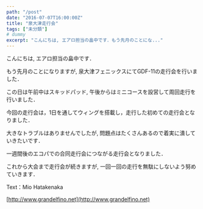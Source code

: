 ```yaml
---
path: "/post"
date: "2016-07-07T16:00:00Z"
title: "泉大津走行会"
tags: ["未分類"]
# dummy
excerpt: "こんにちは, エアロ担当の畠中です．もう先月のことにな..."
---
```




[](07-1.jpg)

こんにちは, エアロ担当の畠中です．

もう先月のことになりますが, 泉大津フェニックスにてGDF-11の走行会を行いました．

この日は午前中はスキッドパッド, 午後からはミニコースを設営して周回走行を行いました．

今回の走行会は，1日を通してウィングを搭載し，走行した初めての走行会となりました．

大きなトラブルはありませんでしたが, 問題点はたくさんあるので着実に潰していきたいです．

一週間後のエコパでの合同走行会につながる走行会となりました．

これから大会まで走行会が続きますが, 一回一回の走行を無駄にしないよう努めていきます．

Text：Mio Hatakenaka

[http://www.grandelfino.net](http://www.grandelfino.net)

